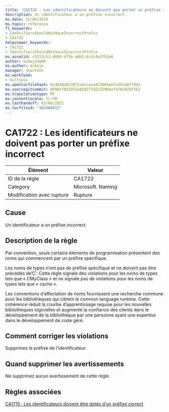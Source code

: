 ```yaml
---
title: 'CA1722 : Les identificateurs ne doivent pas porter un préfixe incorrect'
description: Un identificateur a un préfixe incorrect.
ms.date: 11/04/2016
ms.topic: reference
f1_keywords:
- IdentifiersShouldNotHaveIncorrectPrefix
- CA1722
helpviewer_keywords:
- CA1722
- IdentifiersShouldNotHaveIncorrectPrefix
ms.assetid: c3313c51-d004-4f9a-a0d1-6c4c4a1fb1e6
author: mikejo5000
ms.author: mikejo
manager: jmartens
ms.workload:
- multiple
ms.openlocfilehash: 6c4b58ad538f2adcceaa423864ebfa363a0ff9d3
ms.sourcegitcommit: 8590cf6b3351e82827fd21159beefef0c02bf162
ms.translationtype: MT
ms.contentlocale: fr-FR
ms.lasthandoff: 03/08/2021
ms.locfileid: "102466912"
---
```

# <a name="ca1722-identifiers-should-not-have-incorrect-prefix"></a>CA1722 : Les identificateurs ne doivent pas porter un préfixe incorrect

|Élément|Valeur|
|-|-|
|ID de la règle|CA1722|
|Category|Microsoft. Naming|
|Modification avec rupture|Rupture|

## <a name="cause"></a>Cause
Un identificateur a un préfixe incorrect.

## <a name="rule-description"></a>Description de la règle
Par convention, seuls certains éléments de programmation présentent des noms qui commencent par un préfixe spécifique.

Les noms de types n’ont pas de préfixe spécifique et ne doivent pas être précédés de’C'. Cette règle signale des violations pour les noms de types tels que « CMyClass » et ne signale pas de violations pour les noms de types tels que « cache ».

Les conventions d’affectation de noms fournissent une recherche commune pour les bibliothèques qui ciblent le common language runtime. Cette cohérence réduit la courbe d’apprentissage requise pour les nouvelles bibliothèques logicielles et augmente la confiance des clients dans le développement de la bibliothèque par une personne ayant une expertise dans le développement de code géré.

## <a name="how-to-fix-violations"></a>Comment corriger les violations
Supprimez le préfixe de l’identificateur.

## <a name="when-to-suppress-warnings"></a>Quand supprimer les avertissements
Ne supprimez aucun avertissement de cette règle.

## <a name="related-rules"></a>Règles associées
[CA1715 : Les identificateurs doivent être dotés d'un préfixe correct](/dotnet/fundamentals/code-analysis/quality-rules/ca1715)
